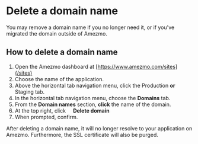 # Delete a domain name

You may remove a domain name if you no longer need it, or if you've migrated the domain outside of Amezmo.

## How to delete a domain name

1. Open the Amezmo dashboard at [https://www.amezmo.com/sites](/sites)
2. Choose the name of the application.
3. Above the horizontal tab navigation menu, click the Production **or** Staging tab.
4. In the horizontal tab navigation menu, choose the **Domains** tab.
5. From the **Domain names** section, **click** the name of the domain.
6. At the top right, click &nbsp;<i style="color:#586f90" class="fas fa-ellipsis-h"></i>&nbsp;&nbsp;
<i style="color:#586f90" class="fas fa-small fa-chevron-right"></i> **Delete domain**
7. When prompted, confirm.

After deleting a domain name, it will no longer resolve to your application on Amezmo. Furthermore,
the SSL certificate will also be purged.
